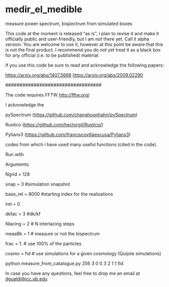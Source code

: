 # medir_el_medible
measure power spectrum, bispectrum from simulated boxes

This code at the moment is released “as is”,  I plan to revise it and make it officially public and user-friendly, but I am not there yet.  Call it alpha version.  You are welcome to use it, however at this point be aware that this is not the final product. I recommend you do not yet treat it as a black box for any official (i.e. to be published) material.

If you use this code be sure to read and acknowledge the following papers:

https://arxiv.org/abs/1407.5668
https://arxiv.org/abs/2009.02290


##################################

The code requires FFTW http://fftw.org/

I acknowledge the 

pySpectrum (https://github.com/changhoonhahn/pySpectrum)

Rustico (https://github.com/hectorgil/Rustico/)

Pylians3 (https://github.com/franciscovillaescusa/Pylians3) 

codes from which i have used many useful functions (cited in the code).

Run with

Arguments:

 Ngrid    = 128
 
 snap     = 3    #simulation snapshot 

base_rel = 8000 #starting index for the realisations

irel     = 0

dkfac    = 3    #dk/kf 

Nlacing  = 2    # N interlacing steps

measBk   = 1    # measure or not the bispectrum

frac     = 1.   # use 100% of the particles

cosmo    = fid  # use simulations for a given cosmology (Quijote simulations)

python measure_from_catalogue.py 256 3 0 0 3 2 1 1 fid

In case you have any questions, feel free to drop me an email at dgualdi@icc.ub.edu 


